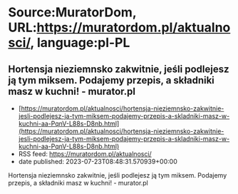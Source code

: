 # Source:MuratorDom, URL:https://muratordom.pl/aktualnosci/, language:pl-PL

## Hortensja nieziemnsko zakwitnie, jeśli podlejesz ją tym miksem. Podajemy przepis, a składniki masz w kuchni! - murator.pl
 - [https://muratordom.pl/aktualnosci/hortensja-nieziemnsko-zakwitnie-jesli-podlejesz-ja-tym-miksem-podajemy-przepis-a-skladniki-masz-w-kuchni-aa-PqnV-L88s-D8nb.html](https://muratordom.pl/aktualnosci/hortensja-nieziemnsko-zakwitnie-jesli-podlejesz-ja-tym-miksem-podajemy-przepis-a-skladniki-masz-w-kuchni-aa-PqnV-L88s-D8nb.html)
 - RSS feed: https://muratordom.pl/aktualnosci/
 - date published: 2023-07-23T08:48:31.570939+00:00

Hortensja nieziemnsko zakwitnie, jeśli podlejesz ją tym miksem. Podajemy przepis, a składniki masz w kuchni! - murator.pl

